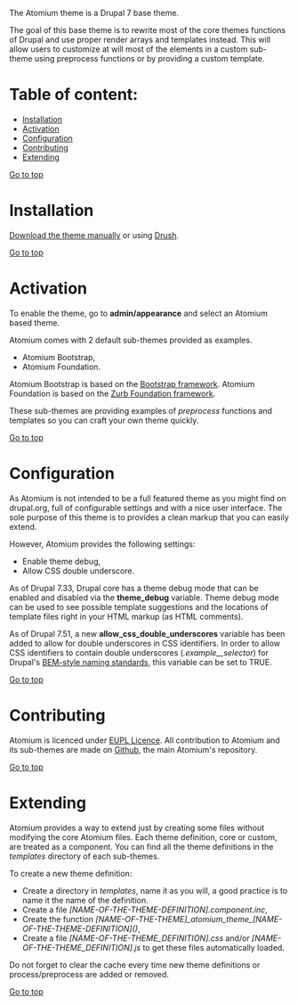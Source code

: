 The Atomium theme is a Drupal 7 base theme.

The goal of this base theme is to rewrite most of the core themes functions of Drupal and use proper render arrays and
templates instead.
This will allow users to customize at will most of the elements in a custom sub-theme using preprocess functions or by
providing a custom template.

Table of content:
=================
- [Installation](#atomium-installation)
- [Activation](#atomium-activation)
- [Configuration](#atomium-configuration)
- [Contributing](#atomium-contributing)
- [Extending](#atomium-extending)

[Go to top](#table-of-content)

# Installation
[Download the theme manually](https://www.drupal.org/docs/7/extending-drupal/installing-themes) or using [Drush](https://drupal.org/project/drush).

[Go to top](#table-of-content)

# Activation
To enable the theme, go to **admin/appearance** and select an Atomium based theme.

Atomium comes with 2 default sub-themes provided as examples.

 - Atomium Bootstrap,
 - Atomium Foundation.
 
Atomium Bootstrap is based on the [Bootstrap framework](https://getbootstrap.com/).
Atomium Foundation is based on the [Zurb Foundation framework](https://foundation.zurb.com/).

These sub-themes are providing examples of *preprocess* functions and templates so you can craft your own theme quickly.

[Go to top](#table-of-content)

# Configuration
As Atomium is not intended to be a full featured theme as you might find on drupal.org, full of configurable settings
and with a nice user interface.
The sole purpose of this theme is to provides a clean markup that you can easily extend.

However, Atomium provides the following settings:

 - Enable theme debug,
 - Allow CSS double underscore.
 
As of Drupal 7.33, Drupal core has a theme debug mode that can be enabled and disabled via the
**theme_debug** variable.
Theme debug mode can be used to see possible template suggestions and the locations of template files right in your HTML
markup (as HTML comments).

As of Drupal 7.51, a new **allow_css_double_underscores** variable has been added to allow for double underscores
in CSS identifiers. In order to allow CSS identifiers to contain double underscores (*.example__selector*) for Drupal's
[BEM-style naming standards](http://getbem.com/), this variable can be set to TRUE.

[Go to top](#table-of-content)

# Contributing

Atomium is licenced under [EUPL Licence](https://en.wikipedia.org/wiki/European_Union_Public_Licence).
All contribution to Atomium and its sub-themes are made on [Github](https://github.com/ec-europa/atomium), the main
Atomium's repository.

[Go to top](#table-of-content)

# Extending

Atomium provides a way to extend just by creating some files without modifying the core Atomium files.
Each theme definition, core or custom, are treated as a component.
You can find all the theme definitions in the *templates* directory of each sub-themes.

To create a new theme definition:

 - Create a directory in *templates*, name it as you will, a good practice is to name it the name of the definition.
 - Create a file *[NAME-OF-THE-THEME-DEFINITION].component.inc*,
 - Create the function *[NAME-OF-THE-THEME]\_atomium_theme\_[NAME-OF-THE-THEME-DEFINITION]\()*,
 - Create a file *[NAME-OF-THE-THEME_DEFINITION].css* and/or *[NAME-OF-THE-THEME_DEFINITION].js* to get these files
  automatically loaded.
  
Do not forget to clear the cache every time new theme definitions or process/preprocess are added or removed.

[Go to top](#table-of-content)
